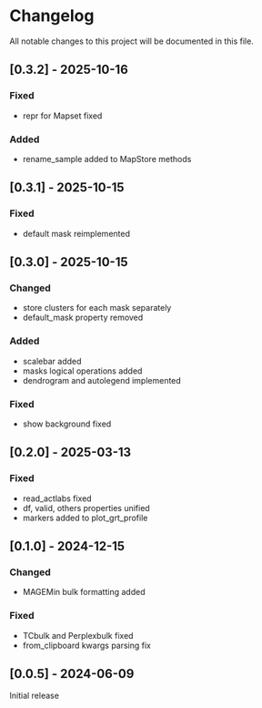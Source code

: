 # Changelog

All notable changes to this project will be documented in this file.

## [0.3.2] - 2025-10-16
### Fixed
- repr for Mapset fixed
### Added
- rename_sample added to MapStore methods

## [0.3.1] - 2025-10-15
### Fixed
- default mask reimplemented

## [0.3.0] - 2025-10-15
### Changed
- store clusters for each mask separately
- default_mask property removed
### Added
- scalebar added
- masks logical operations added
- dendrogram and autolegend implemented
### Fixed
- show background fixed

## [0.2.0] - 2025-03-13
### Fixed
- read_actlabs fixed
- df, valid, others properties unified
- markers added to plot_grt_profile

## [0.1.0] - 2024-12-15
### Changed
- MAGEMin bulk formatting added

### Fixed
- TCbulk and Perplexbulk fixed
- from_clipboard kwargs parsing fix


## [0.0.5] - 2024-06-09
Initial release

